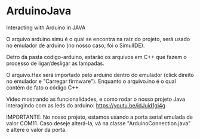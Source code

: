 # ArduinoJava
Interacting with Arduino in JAVA

O arquivo arduino.simu é o qual se encontra na raíz do projeto, será usado no emulador de arduino (no nosso caso, foi o SimulIDE).

Detro da pasta codigo-arduino, estarão os arquivos em C++ que fazem o processo de ligar/desligar as lampadas.

  O arquivo.Hex será importado pelo arduino dentro do emulador (click direito no emulador e "Carregar firmware"). Enquanto o arquivo.ino é o qual contém de fato o código C++

Video mostrando as funcionalidades, e como rodar o nosso projeto Java interagindo com as leds do arduino: https://youtu.be/idJuid1gi4g

IMPORTANTE: No nosso projeto, estamos usando a porta serial emulada de valor COM11. Caso deseje alterá-la, vá na classe "ArduinoConnection.java" e altere o valor da porta. 

